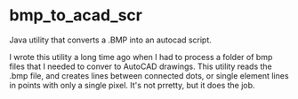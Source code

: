 # bmp_to_acad_scr
Java utility that converts a .BMP into an autocad script.

I wrote this utility a long time ago when I had to process a folder of bmp files that I needed to conver to AutoCAD drawings.  This utility reads the .bmp file, and creates lines between connected dots, or single element lines in points with only a single pixel.  It's not prretty, but it does the job.
